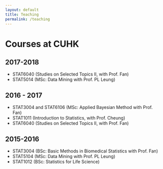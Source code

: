```yaml
---
layout: default
title: Teaching
permalink: /teaching
---
```


# Courses at CUHK

## 2017-2018

- STAT6040 (Studies on Selected Topics II, with Prof. Fan)
- STAT5014 (MSc: Data Mining with Prof. PL Leung)

## 2016 - 2017

- STAT3004 and STAT6106 (MSc: Applied Bayesian Method with Prof. Fan)
- STAT1011 (Introduction to Statistics, with Prof. Cheung)
- STAT6040 (Studies on Selected Topics II, with Prof. Fan)

## 2015-2016

- STAT3004 (BSc: Basic Methods in Biomedical Statistics with Prof. Fan)
- STAT5104 (MSc: Data Mining with Prof. PL Leung)
- STAT1012 (BSc: Statistics for Life Science)
